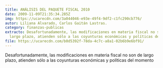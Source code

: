 ```yaml
---
title: ANÁLISIS DEL PAQUETE FISCAL 2010
date: 2009-11-09T21:35:34.285Z
img: https://ucarecdn.com/3a044046-e93e-49f4-9df2-c1fc290cb776/
autor: Liliana Alvarado, Carlos Gaitán Lastras.
category: finanzas-publicas
extracto: Desafortunadamente, las modificaciones en materia fiscal no son de
  largo plazo, atienden sólo a las coyunturas económicas y políticas del momento
file: https://ucarecdn.com/b0d5392f-78da-4c7c-a8a1-02b6b9e6bf91/
---
```

<!--StartFragment-->

Desafortunadamente, las modificaciones en materia fiscal no son de largo plazo, atienden sólo a las coyunturas económicas y políticas del momento

<!--EndFragment-->